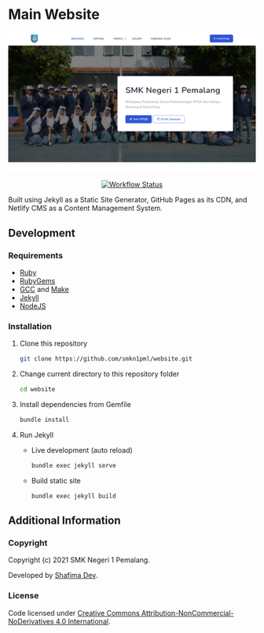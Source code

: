 # Main Website

![Website Screenshot](assets/images/screenshot.png)

<p align="center">
    <a href="https://github.com/smkn1pml/website/actions/workflows/publish.yml">
        <img alt="Workflow Status" src="https://github.com/smkn1pml/website/actions/workflows/publish.yml/badge.svg">
    </a>
</p>

Built using Jekyll as a Static Site Generator, GitHub Pages as its CDN, and Netlify CMS as a Content Management System.

## Development

### Requirements

- [Ruby](https://www.ruby-lang.org/en/downloads/)
- [RubyGems](https://rubygems.org/pages/download/)
- [GCC](https://gcc.gnu.org/install/) and [Make](https://www.gnu.org/software/make/)
- [Jekyll](https://jekyllrb.com/docs/installation/)
- [NodeJS](https://nodejs.org/en/download/)

### Installation

1. Clone this repository
   ```bash
   git clone https://github.com/smkn1pml/website.git
   ```
   
2. Change current directory to this repository folder
   ```bash
   cd website
   ```
   
3. Install dependencies from Gemfile
   ```bash
   bundle install
   ```
   
4. Run Jekyll
   
   - Live development (auto reload)
        ```bash
        bundle exec jekyll serve
        ```
        
   - Build static site
       ```bash
       bundle exec jekyll build
       ```

## Additional Information

### Copyright

Copyright (c) 2021 SMK Negeri 1 Pemalang.

Developed by [Shafima Dev](https://github.com/sProDev).

### License

Code licensed under [Creative Commons Attribution-NonCommercial-NoDerivatives 4.0 International](LICENSE.md).
